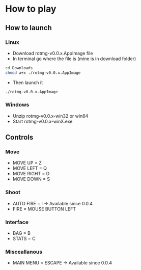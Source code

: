 # How to play

## How to launch
### Linux
- Download rotmg-v0.0.x.AppImage file
- In terminal go where the file is (mine is in download folder)
```bash
cd Downloads
chmod a+x ./rotmg-v0.0.x.AppImage
```
- Then launch it
```bash
./rotmg-v0.0.x.AppImage
```
### Windows
- Unzip rotmg-v0.0.x-win32 or win64
- Start rotmg-v0.0.x-winX.exe


## Controls
### Move
- MOVE UP = Z
- MOVE LEFT = Q
- MOVE RIGHT = D
- MOVE DOWN = S

### Shoot
- AUTO FIRE = I -> Available since 0.0.4
- FIRE = MOUSE BUTTON LEFT

### Interface
- BAG = B
- STATS = C

### Misceallanous
- MAIN MENU = ESCAPE -> Available since 0.0.4
